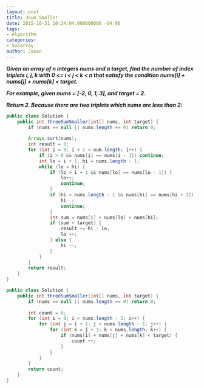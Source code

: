 ```yaml
---
layout: post
title: 3Sum Smaller
date: 2015-10-31 10:24:04.000000000 -04:00
tags:
- Algorithm
categories:
- Subarray
author: Jason
---
```

<p><strong><em>Given an array of n integers nums and a target, find the number of index triplets i, j, k with 0 &lt;= i &lt; j &lt; k &lt; n that satisfy the condition nums[i] + nums[j] + nums[k] &lt; target.</p>

For example, given nums = [-2, 0, 1, 3], and target = 2.</p>
Return 2. Because there are two triplets which sums are less than 2:</em></strong></p>
``` java
public class Solution {
    public int threeSumSmaller(int[] nums, int target) {
        if (nums == null || nums.length == 0) return 0;
        
        Arrays.sort(nums);
        int result = 0;
        for (int i = 0; i + 2 < num.length; i++) {
            if (i > 0 && nums[i] == nums[i - 1]) continue;
            int lo = i + 1, hi = nums.length - 1;
            while (lo < hi) {
                if (lo > i + 1 && nums[lo] == nums[lo - 1]) {
                    lo++;
                    continue;
                }
                if (hi < nums.length - 1 && nums[hi] == nums[hi + 1]) {
                    hi--;
                    continue;
                }
                int sum = nums[i] + nums[lo] + nums[hi];
                if (sum < target) {
                    result += hi - lo;
                    lo ++;
                } else {
                    hi --;
                }
            }
        }
        return result;
    }
}
```

``` java
public class Solution {
    public int threeSumSmaller(int[] nums, int target) {
        if (nums == null || nums.length == 0) return 0;
        
        int count = 0;
        for (int i = 0; i < nums.length - 2; i++) {
            for (int j = i + 1; j < nums.length - 1; j++) {
                for (int k = j + 1; k < nums.length; k++) {
                    if (nums[i] + nums[j] + nums[k] < target) {
                        count ++;
                    }
                }
            }
        }
        return count;
    }
}
```
